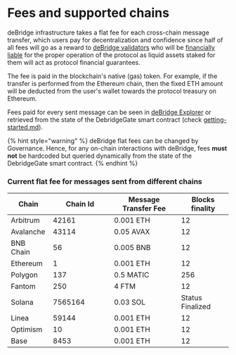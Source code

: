 # Fees and supported chains

deBridge infrastructure takes a flat fee for each cross-chain message transfer, which users pay for decentralization and confidence since half of all fees will go as a reward to [deBridge validators](https://app.debridge.finance/validation-progress) who will be [financially liable](slashing-and-delegated-staking.md) for the proper operation of the protocol as liquid assets staked for them will act as protocol financial guarantees.&#x20;

The fee is paid in the blockchain's native (gas) token. For example, if the transfer is performed from the Ethereum chain, then the fixed ETH amount will be deducted from the user's wallet towards the protocol treasury on Ethereum.&#x20;

Fees paid for every sent message can be seen in [deBridge Explorer](https://app.debridge.finance/explorer) or retrieved from the state of the DebridgeGate smart contract (check [getting-started.md](../build-with-debridge/getting-started.md "mention")).&#x20;

{% hint style="warning" %}
deBridge flat fees can be changed by Governance. Hence, for any on-chain interactions with deBridge, fees **must not** be hardcoded but queried dynamically from the state of the DebridgeGate smart contract.
{% endhint %}

### Current flat fee for messages sent from different chains

<table><thead><tr><th>Chain</th><th width="123.33333333333331">Chain Id</th><th>Message Transfer Fee</th><th>Blocks finality</th></tr></thead><tbody><tr><td>Arbitrum</td><td>42161</td><td>0.001 ETH</td><td>12</td></tr><tr><td>Avalanche</td><td>43114</td><td>0.05 AVAX</td><td>12</td></tr><tr><td>BNB Chain</td><td>56</td><td>0.005 BNB</td><td>12</td></tr><tr><td>Ethereum</td><td>1</td><td>0.001 ETH</td><td>12</td></tr><tr><td>Polygon</td><td>137</td><td>0.5 MATIC</td><td>256</td></tr><tr><td>Fantom</td><td>250</td><td>4 FTM</td><td>12</td></tr><tr><td>Solana</td><td>7565164</td><td>0.03 SOL</td><td>Status Finalized</td></tr><tr><td>Linea</td><td>59144</td><td>0.001 ETH</td><td>12</td></tr><tr><td>Optimism</td><td>10</td><td>0.001 ETH</td><td>12</td></tr><tr><td>Base</td><td>8453</td><td>0.001 ETH</td><td>12</td></tr></tbody></table>
